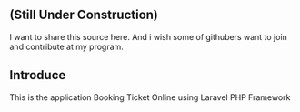 ## (Still Under Construction)
I want to share this source here. And i wish some of githubers want to join and contribute at my program.

## Introduce
This is the application Booking Ticket Online using Laravel PHP Framework
